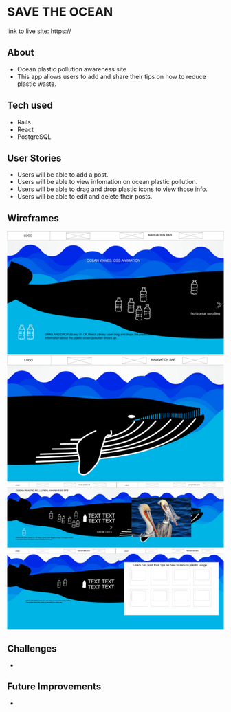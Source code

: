 # SAVE THE OCEAN
link to live site: https://

## About
* Ocean plastic pollution awareness site
* This app allows users to add and share their tips on how to reduce plastic waste.

## Tech used

* Rails
* React
* PostgreSQL

## User Stories

* Users will be able to add a post.
* Users will be able to view infomation on ocean plastic pollution.
* Users will be able to drag and drop plastic icons to view those info.
* Users will be able to edit and delete their posts.

## Wireframes

![wireframe_1](wireframes/wireframe1.png)
![wireframe_2](wireframes/wireframe2.png)
![wireframe_3](wireframes/wireframe3.png)
![wireframe_4](wireframes/wireframe4.png)

## Challenges
*
## Future Improvements
*
